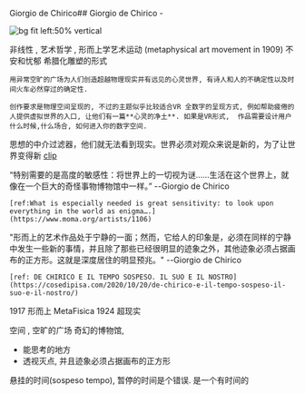 Giorgio de Chirico## Giorgio de Chirico -  

![bg fit left:50% vertical](https://i.imgur.com/Htgs8VM.webp)

非线性 , 艺术哲学 , 
形而上学艺术运动 (metaphysical art movement in 1909)
不安和忧郁
希腊化雕塑的形式

```
用异常空旷的广场为人们创造超越物理现实并有远见的心灵世界, 有诗人和人的不确定性以及时间火车必然穿过的确定性.

创作要求是物理空间呈现的, 不过的主题似乎比较适合VR 全数字的呈现方式, 例如帮助疲倦的人提供虚拟世界的入口, 让他们有一篇**心灵的净土**. 如果是VR形式,  作品需要设计用户什么时候,什么场合, 如何进入你的数字空间.
```




思想的中介过滤器，他们就无法看到现实。世界必须对观众来说是新的，为了让世界变得新 [clip](https://youtu.be/FkPmiUFZyu8?t=172)

“特别需要的是高度的敏感性：将世界上的一切视为谜......生活在这个世界上，就像在一个巨大的奇怪事物博物馆中一样。”  --Giorgio de Chirico
```
[ref:What is especially needed is great sensitivity: to look upon everything in the world as enigma….](https://www.moma.org/artists/1106)
```

"形而上的艺术作品处于宁静的一面；然而，它给人的印象是，必须在同样的宁静中发生一些新的事情，并且除了那些已经很明显的迹象之外，其他迹象必须占据画布的正方形。这就是深度居住的明显预兆。" --Giorgio de Chirico
```
[ref: DE CHIRICO E IL TEMPO SOSPESO. IL SUO E IL NOSTRO](https://cosedipisa.com/2020/10/20/de-chirico-e-il-tempo-sospeso-il-suo-e-il-nostro/)
```

1917 形而上 MetaFisica
1924 超现实

空间 , 
空旷的广场
奇幻的博物馆, 
- 能思考的地方
- 透视灭点, 并且迹象必须占据画布的正方形

悬挂的时间(sospeso tempo), 暂停的时间是个错误. 是一个有时间的
